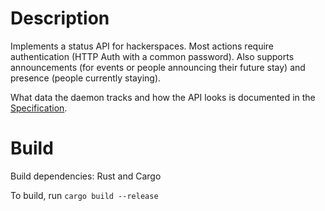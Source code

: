 
# Description
Implements a status API for hackerspaces. Most actions require authentication (HTTP Auth with a common password). Also supports announcements (for events or people announcing their future stay) and presence (people currently staying).

What data the daemon tracks and how the API looks is documented in the [Specification](api-specification.md).

# Build
Build dependencies: Rust and Cargo

To build, run `cargo build --release`
